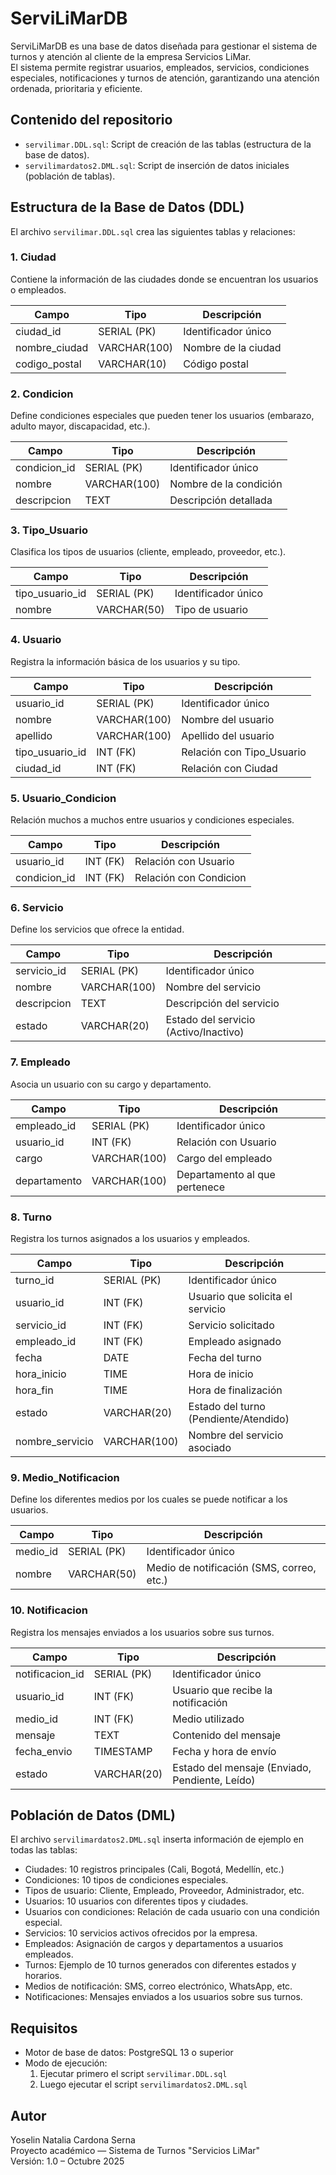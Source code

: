 # ServiLiMarDB

ServiLiMarDB es una base de datos diseñada para gestionar el sistema de turnos y atención al cliente de la empresa Servicios LiMar.  
El sistema permite registrar usuarios, empleados, servicios, condiciones especiales, notificaciones y turnos de atención, garantizando una atención ordenada, prioritaria y eficiente.

## Contenido del repositorio

- `servilimar.DDL.sql`: Script de creación de las tablas (estructura de la base de datos).  
- `servilimardatos2.DML.sql`: Script de inserción de datos iniciales (población de tablas).  

## Estructura de la Base de Datos (DDL)

El archivo `servilimar.DDL.sql` crea las siguientes tablas y relaciones:

### 1. Ciudad
Contiene la información de las ciudades donde se encuentran los usuarios o empleados.

| Campo | Tipo | Descripción |
|--------|------|-------------|
| ciudad_id | SERIAL (PK) | Identificador único |
| nombre_ciudad | VARCHAR(100) | Nombre de la ciudad |
| codigo_postal | VARCHAR(10) | Código postal |

### 2. Condicion
Define condiciones especiales que pueden tener los usuarios (embarazo, adulto mayor, discapacidad, etc.).

| Campo | Tipo | Descripción |
|--------|------|-------------|
| condicion_id | SERIAL (PK) | Identificador único |
| nombre | VARCHAR(100) | Nombre de la condición |
| descripcion | TEXT | Descripción detallada |

### 3. Tipo_Usuario
Clasifica los tipos de usuarios (cliente, empleado, proveedor, etc.).

| Campo | Tipo | Descripción |
|--------|------|-------------|
| tipo_usuario_id | SERIAL (PK) | Identificador único |
| nombre | VARCHAR(50) | Tipo de usuario |

### 4. Usuario
Registra la información básica de los usuarios y su tipo.

| Campo | Tipo | Descripción |
|--------|------|-------------|
| usuario_id | SERIAL (PK) | Identificador único |
| nombre | VARCHAR(100) | Nombre del usuario |
| apellido | VARCHAR(100) | Apellido del usuario |
| tipo_usuario_id | INT (FK) | Relación con Tipo_Usuario |
| ciudad_id | INT (FK) | Relación con Ciudad |

### 5. Usuario_Condicion
Relación muchos a muchos entre usuarios y condiciones especiales.

| Campo | Tipo | Descripción |
|--------|------|-------------|
| usuario_id | INT (FK) | Relación con Usuario |
| condicion_id | INT (FK) | Relación con Condicion |

### 6. Servicio
Define los servicios que ofrece la entidad.

| Campo | Tipo | Descripción |
|--------|------|-------------|
| servicio_id | SERIAL (PK) | Identificador único |
| nombre | VARCHAR(100) | Nombre del servicio |
| descripcion | TEXT | Descripción del servicio |
| estado | VARCHAR(20) | Estado del servicio (Activo/Inactivo) |

### 7. Empleado
Asocia un usuario con su cargo y departamento.

| Campo | Tipo | Descripción |
|--------|------|-------------|
| empleado_id | SERIAL (PK) | Identificador único |
| usuario_id | INT (FK) | Relación con Usuario |
| cargo | VARCHAR(100) | Cargo del empleado |
| departamento | VARCHAR(100) | Departamento al que pertenece |

### 8. Turno
Registra los turnos asignados a los usuarios y empleados.

| Campo | Tipo | Descripción |
|--------|------|-------------|
| turno_id | SERIAL (PK) | Identificador único |
| usuario_id | INT (FK) | Usuario que solicita el servicio |
| servicio_id | INT (FK) | Servicio solicitado |
| empleado_id | INT (FK) | Empleado asignado |
| fecha | DATE | Fecha del turno |
| hora_inicio | TIME | Hora de inicio |
| hora_fin | TIME | Hora de finalización |
| estado | VARCHAR(20) | Estado del turno (Pendiente/Atendido) |
| nombre_servicio | VARCHAR(100) | Nombre del servicio asociado |

### 9. Medio_Notificacion
Define los diferentes medios por los cuales se puede notificar a los usuarios.

| Campo | Tipo | Descripción |
|--------|------|-------------|
| medio_id | SERIAL (PK) | Identificador único |
| nombre | VARCHAR(50) | Medio de notificación (SMS, correo, etc.) |

### 10. Notificacion
Registra los mensajes enviados a los usuarios sobre sus turnos.

| Campo | Tipo | Descripción |
|--------|------|-------------|
| notificacion_id | SERIAL (PK) | Identificador único |
| usuario_id | INT (FK) | Usuario que recibe la notificación |
| medio_id | INT (FK) | Medio utilizado |
| mensaje | TEXT | Contenido del mensaje |
| fecha_envio | TIMESTAMP | Fecha y hora de envío |
| estado | VARCHAR(20) | Estado del mensaje (Enviado, Pendiente, Leído) |

## Población de Datos (DML)

El archivo `servilimardatos2.DML.sql` inserta información de ejemplo en todas las tablas:

- Ciudades: 10 registros principales (Cali, Bogotá, Medellín, etc.)
- Condiciones: 10 tipos de condiciones especiales.
- Tipos de usuario: Cliente, Empleado, Proveedor, Administrador, etc.
- Usuarios: 10 usuarios con diferentes tipos y ciudades.
- Usuarios con condiciones: Relación de cada usuario con una condición especial.
- Servicios: 10 servicios activos ofrecidos por la empresa.
- Empleados: Asignación de cargos y departamentos a usuarios empleados.
- Turnos: Ejemplo de 10 turnos generados con diferentes estados y horarios.
- Medios de notificación: SMS, correo electrónico, WhatsApp, etc.
- Notificaciones: Mensajes enviados a los usuarios sobre sus turnos.

## Requisitos

- Motor de base de datos: PostgreSQL 13 o superior  
- Modo de ejecución:
  1. Ejecutar primero el script `servilimar.DDL.sql`
  2. Luego ejecutar el script `servilimardatos2.DML.sql`

     
## Autor

Yoselin Natalia Cardona Serna  
Proyecto académico — Sistema de Turnos "Servicios LiMar"  
Versión: 1.0 – Octubre 2025



